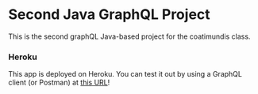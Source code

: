 # Second Java GraphQL Project 

This is the second graphQL Java-based project for the coatimundis class.

### Heroku

This app is deployed on Heroku. You can test it out by using a GraphQL client (or Postman) at [this URL](https://aqueous-reef-83072.herokuapp.com/graphql)! 